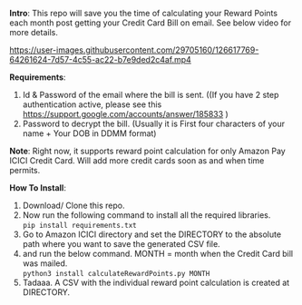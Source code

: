 **Intro**: This repo will save you the time of calculating your Reward Points each month post getting your Credit Card Bill on email. See below video for more details.

https://user-images.githubusercontent.com/29705160/126617769-64261624-7d57-4c55-ac22-b7e9ded2c4af.mp4

**Requirements**: 
1. Id & Password of the email where the bill is sent. ((If you have 2 step authentication active, please see this https://support.google.com/accounts/answer/185833 )
2. Password to decrypt the bill. (Usually it is First four characters of your name + Your DOB in DDMM format)

**Note**: Right now, it supports reward point calculation for only Amazon Pay ICICI Credit Card. Will add more credit cards soon as and when time permits. 

**How To Install**: 
1. Download/ Clone this repo.
2. Now run the following command to install all the required libraries.     
        ``` pip install requirements.txt ```
3. Go to Amazon ICICI directory and set the DIRECTORY to the absolute path where you want to save the generated CSV file. 
4.  and run the below command. MONTH = month when the Credit Card bill was mailed.  
        ``` python3 install calculateRewardPoints.py MONTH ```
5. Tadaaa. A CSV with the individual reward point calculation is created at DIRECTORY.
